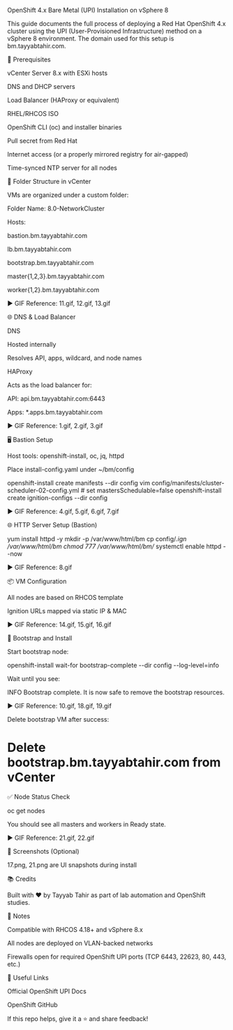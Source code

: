 OpenShift 4.x Bare Metal (UPI) Installation on vSphere 8

This guide documents the full process of deploying a Red Hat OpenShift 4.x cluster using the UPI (User-Provisioned Infrastructure) method on a vSphere 8 environment. The domain used for this setup is bm.tayyabtahir.com.

🧰 Prerequisites

vCenter Server 8.x with ESXi hosts

DNS and DHCP servers

Load Balancer (HAProxy or equivalent)

RHEL/RHCOS ISO

OpenShift CLI (oc) and installer binaries

Pull secret from Red Hat

Internet access (or a properly mirrored registry for air-gapped)

Time-synced NTP server for all nodes

📁 Folder Structure in vCenter

VMs are organized under a custom folder:

Folder Name: 8.0-NetworkCluster

Hosts:

bastion.bm.tayyabtahir.com

lb.bm.tayyabtahir.com

bootstrap.bm.tayyabtahir.com

master{1,2,3}.bm.tayyabtahir.com

worker{1,2}.bm.tayyabtahir.com

▶️ GIF Reference: 11.gif, 12.gif, 13.gif

🌐 DNS & Load Balancer

DNS

Hosted internally

Resolves API, apps, wildcard, and node names

HAProxy

Acts as the load balancer for:

API: api.bm.tayyabtahir.com:6443

Apps: *.apps.bm.tayyabtahir.com

▶️ GIF Reference: 1.gif, 2.gif, 3.gif

🖥️ Bastion Setup

Host tools: openshift-install, oc, jq, httpd

Place install-config.yaml under ~/bm/config

openshift-install create manifests --dir config
vim config/manifests/cluster-scheduler-02-config.yml  # set mastersSchedulable=false
openshift-install create ignition-configs --dir config

▶️ GIF Reference: 4.gif, 5.gif, 6.gif, 7.gif

🌐 HTTP Server Setup (Bastion)

yum install httpd -y
mkdir -p /var/www/html/bm
cp config/*.ign /var/www/html/bm
chmod 777 /var/www/html/bm/*
systemctl enable httpd --now

▶️ GIF Reference: 8.gif

📦 VM Configuration

All nodes are based on RHCOS template

Ignition URLs mapped via static IP & MAC

▶️ GIF Reference: 14.gif, 15.gif, 16.gif

🚀 Bootstrap and Install

Start bootstrap node:

openshift-install wait-for bootstrap-complete --dir config --log-level=info

Wait until you see:

INFO Bootstrap complete. It is now safe to remove the bootstrap resources.

▶️ GIF Reference: 10.gif, 18.gif, 19.gif

Delete bootstrap VM after success:

# Delete bootstrap.bm.tayyabtahir.com from vCenter

✅ Node Status Check

oc get nodes

You should see all masters and workers in Ready state.

▶️ GIF Reference: 21.gif, 22.gif

📸 Screenshots (Optional)

17.png, 21.png are UI snapshots during install

📚 Credits

Built with ❤️ by Tayyab Tahir as part of lab automation and OpenShift studies.

📎 Notes

Compatible with RHCOS 4.18+ and vSphere 8.x

All nodes are deployed on VLAN-backed networks

Firewalls open for required OpenShift UPI ports (TCP 6443, 22623, 80, 443, etc.)

📌 Useful Links

Official OpenShift UPI Docs

OpenShift GitHub

If this repo helps, give it a ⭐ and share feedback!

